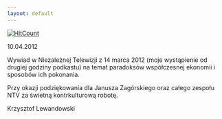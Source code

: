 ```yaml
---
layout: default
---
```


[![HitCount](http://hits.dwyl.io/czystakraina/{{post.url}}.svg)](http://hits.dwyl.io/czystakraina/{{post.url}})

<!--104-->
<p>10.04.2012</p>
<p>Wywiad w Niezależnej Telewizji z 14 marca 2012 (moje wystąpienie od drugiej godziny podkastu) na temat paradoksów współczesnej ekonomii i sposobów ich pokonania.</p>
<p>Przy okazji podziękowania dla Janusza Zagórskiego oraz całego zespołu NTV za świetną kontrkulturową robotę.</p>
<p>Krzysztof Lewandowski</p>